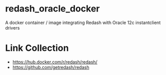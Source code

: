 # redash_oracle_docker
A docker container / image integrating Redash with Oracle 12c instantclient drivers

# Link Collection
* https://hub.docker.com/r/redash/redash/
* https://github.com/getredash/redash

